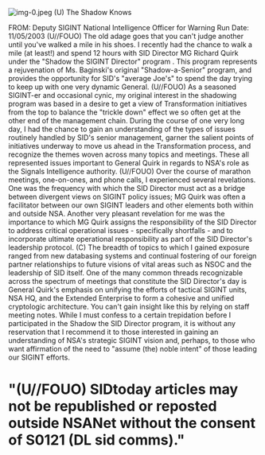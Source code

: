 ![img-0.jpeg](img-0.jpeg)
(U) The Shadow Knows

FROM:
Deputy SIGINT National Intelligence Officer for Warning Run Date: 11/05/2003
(U//FOUO) The old adage goes that you can't judge another until you've walked a mile in his shoes. I recently had the chance to walk a mile (at least!) and spend 12 hours with SID Director MG Richard Quirk under the "Shadow the SIGINT Director" program . This program represents a rejuvenation of Ms. Baginski's original "Shadow-a-Senior" program, and provides the opportunity for SID's "average Joe's" to spend the day trying to keep up with one very dynamic General.
(U//FOUO) As a seasoned SIGINT-er and occasional cynic, my original interest in the shadowing program was based in a desire to get a view of Transformation initiatives from the top to balance the "trickle down" effect we so often get at the other end of the management chain. During the course of one very long day, I had the chance to gain an understanding of the types of issues routinely handled by SID's senior management, garner the salient points of initiatives underway to move us ahead in the Transformation process, and recognize the themes woven across many topics and meetings. These all represented issues important to General Quirk in regards to NSA's role as the Signals Intelligence authority.
(U//FOUO) Over the course of marathon meetings, one-on-ones, and phone calls, I experienced several revelations. One was the frequency with which the SID Director must act as a bridge between divergent views on SIGINT policy issues; MG Quirk was often a facilitator between our own SIGINT leaders and other elements both within and outside NSA. Another very pleasant revelation for me was the importance to which MG Quirk assigns the responsibility of the SID Director to address critical operational issues - specifically shortfalls - and to incorporate ultimate operational responsibility as part of the SID Director's leadership protocol.
(C) The breadth of topics to which I gained exposure ranged from new databasing systems and continual fostering of our foreign partner relationships to future visions of vital areas such as NSOC and the leadership of SID itself. One of the many common threads recognizable across the spectrum of meetings that constitute the SID Director's day is General Quirk's emphasis on unifying the efforts of tactical SIGINT units, NSA HQ, and the Extended Enterprise to form a cohesive and unified cryptologic architecture. You can't gain insight like this by relying on staff meeting notes. While I must confess to a certain trepidation before I participated in the Shadow the SID Director program, it is without any reservation that I recommend it to those interested in gaining an understanding of NSA's strategic SIGINT vision and, perhaps, to those who want affirmation of the need to "assume (the) noble intent" of those leading our SIGINT efforts.

# "(U//FOUO) SIDtoday articles may not be republished or reposted outside NSANet without the consent of S0121 (DL sid comms)."
